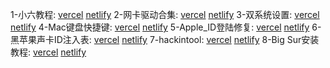 1-小六教程: [vercel](https://shaoxing.vercel.app/e779b52a.html) [netlify](https://shaoxing.netlify.app/e779b52a.html)
2-网卡驱动合集: [vercel](https://shaoxing.vercel.app/f8cb7961.html) [netlify](https://shaoxing.netlify.app/f8cb7961.html)
3-双系统设置: [vercel](https://shaoxing.vercel.app/6629381b.html) [netlify](https://shaoxing.netlify.app/6629381b.html)
4-Mac键盘快捷键: [vercel](https://shaoxing.vercel.app/814a1e.html) [netlify](https://shaoxing.netlify.app/814a1e.html)
5-Apple_ID登陆修复: [vercel](https://shaoxing.vercel.app/ca810459.html)  [netlify](https://shaoxing.netlify.app/ca810459.html) 
6-黑苹果声卡ID注入表: [vercel](https://shaoxing.vercel.app/bdd0d26d.html) [netlify](https://shaoxing.netlify.app/bdd0d26d.html)
7-hackintool: [vercel](https://hackintool.vercel.app) [netlify](https://hackintool.netlify.app)
8-Big Sur安装教程: [vercel](https://hackintool.vercel.app/基础篇/安装教程.html) [netlify](https://hackintool.netlify.app/基础篇/安装教程.html)
